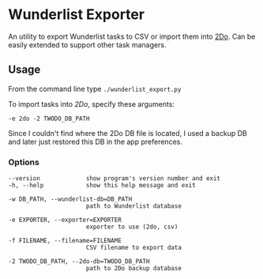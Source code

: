 # Wunderlist Exporter

An utility to export Wunderlist tasks to CSV or import them into [2Do][2do].
Can be easily extended to support other task managers.

## Usage

From the command line type `./wunderlist_export.py`

To import tasks into *2Do*, specify these arguments:

`-e 2do -2 TWODO_DB_PATH`

Since I couldn't find where the 2Do DB file is located, I used a backup
DB and later just restored this DB in the app preferences.

### Options

    --version             show program's version number and exit
    -h, --help            show this help message and exit

    -w DB_PATH, --wunderlist-db=DB_PATH
                          path to Wunderlist database

    -e EXPORTER, --exporter=EXPORTER
                          exporter to use (2do, csv)

    -f FILENAME, --filename=FILENAME
                          CSV filename to export data

    -2 TWODO_DB_PATH, --2do-db=TWODO_DB_PATH
                          path to 2Do backup database

[2do]: http://www.2doapp.com/ "2Do"
